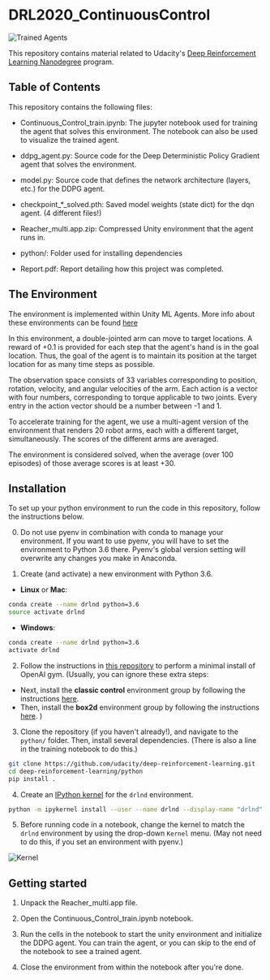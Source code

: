 # DRL2020_ContinuousControl

[//]: # (Image References)

[image1]: https://video.udacity-data.com/topher/2018/June/5b1ea778_reacher/reacher.gif "Reacher Env"
[image2]: https://user-images.githubusercontent.com/10624937/42386929-76f671f0-8106-11e8-9376-f17da2ae852e.png "Kernel"

![Trained Agents][image1]

This repository contains material related to Udacity's [Deep Reinforcement Learning Nanodegree](https://www.udacity.com/course/deep-reinforcement-learning-nanodegree--nd893) program.  

## Table of Contents

This repository contains the following files:

- Continuous_Control_train.ipynb: The jupyter notebook used for training the agent that solves this environment. The notebook can also be used to visualize the trained agent.

- ddpg_agent.py: Source code for the Deep Deterministic Policy Gradient agent that solves the environment.

- model.py: Source code that defines the network architecture (layers, etc.) for the DDPG agent.

- checkpoint_*_solved.pth: Saved model weights (state dict) for the dqn agent. (4 different files!)

- Reacher_multi.app.zip: Compressed Unity environment that the agent runs in.

- python/: Folder used for installing dependencies

- Report.pdf: Report detailing how this project was completed.

## The Environment

The environment is implemented within Unity ML Agents. More info about these environments can be found [here](https://github.com/Unity-Technologies/ml-agents)

In this environment, a double-jointed arm can move to target locations. A reward of +0.1 is provided for each step that the agent's hand is in the goal location. Thus, the goal of the agent is to maintain its position at the target location for as many time steps as possible.

The observation space consists of 33 variables corresponding to position, rotation, velocity, and angular velocities of the arm. Each action is a vector with four numbers, corresponding to torque applicable to two joints. Every entry in the action vector should be a number between -1 and 1.

To accelerate training for the agent, we use a multi-agent version of the environment that renders 20 robot arms, each with a different target, simultaneously. The scores of the different arms are averaged.

The environment is considered solved, when the average (over 100 episodes) of those average scores is at least +30.

## Installation

To set up your python environment to run the code in this repository, follow the instructions below.

0. Do not use pyenv in combination with conda to manage your environment. If you want to use pyenv, you will have to set the environment to Python 3.6 there. Pyenv's global version setting will overwrite any changes you make in Anaconda.

1. Create (and activate) a new environment with Python 3.6.

- __Linux__ or __Mac__: 
```bash
conda create --name drlnd python=3.6
source activate drlnd
```
- __Windows__: 
```bash
conda create --name drlnd python=3.6 
activate drlnd
```

2. Follow the instructions in [this repository](https://github.com/openai/gym) to perform a minimal install of OpenAI gym. 
(Usually, you can ignore these extra steps:
- Next, install the **classic control** environment group by following the instructions [here](https://github.com/openai/gym#classic-control).
- Then, install the **box2d** environment group by following the instructions [here](https://github.com/openai/gym#box2d).
)

3. Clone the repository (if you haven't already!), and navigate to the `python/` folder.  Then, install several dependencies. (There is also a line in the training notebook to do this.)
```bash
git clone https://github.com/udacity/deep-reinforcement-learning.git
cd deep-reinforcement-learning/python
pip install .
```

4. Create an [IPython kernel](http://ipython.readthedocs.io/en/stable/install/kernel_install.html) for the `drlnd` environment.  
```bash
python -m ipykernel install --user --name drlnd --display-name "drlnd"
```

5. Before running code in a notebook, change the kernel to match the `drlnd` environment by using the drop-down `Kernel` menu. (May not need to do this, if you set an environment with pyenv.)

![Kernel][image2]

## Getting started

1. Unpack the Reacher_multi.app file.

2. Open the Continuous_Control_train.ipynb notebook.

3. Run the cells in the notebook to start the unity environment and initialize the DDPG agent. You can train the agent, or you can skip to the end of the notebook to see a trained agent.

4. Close the environment from within the notebook after you're done.

